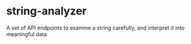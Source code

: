 # string-analyzer
A set of API endpoints to examine a string carefully, and interpret it into meaningful data
